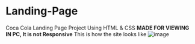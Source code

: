# Landing-Page
Coca Cola Landing Page Project Using HTML & CSS
**MADE FOR VIEWING IN PC, It is not Responsive**
This is how the site looks like
![image](https://github.com/Likheet/landing-page/assets/66800864/6cf2d82c-351a-4442-89a1-f5acd662a523)
